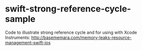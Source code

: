 # swift-strong-reference-cycle-sample
Code to illustrate strong reference cycle and for using with Xcode Instruments: http://basememara.com/memory-leaks-resource-management-swift-ios
